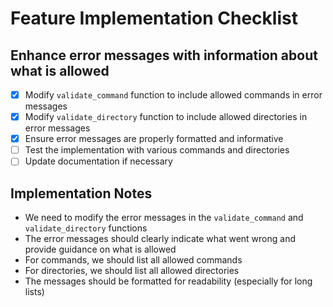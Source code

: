 # Feature Implementation Checklist

## Enhance error messages with information about what is allowed

- [x] Modify `validate_command` function to include allowed commands in error messages
- [x] Modify `validate_directory` function to include allowed directories in error messages
- [x] Ensure error messages are properly formatted and informative
- [ ] Test the implementation with various commands and directories
- [ ] Update documentation if necessary

## Implementation Notes

- We need to modify the error messages in the `validate_command` and `validate_directory` functions
- The error messages should clearly indicate what went wrong and provide guidance on what is allowed
- For commands, we should list all allowed commands
- For directories, we should list all allowed directories
- The messages should be formatted for readability (especially for long lists)
